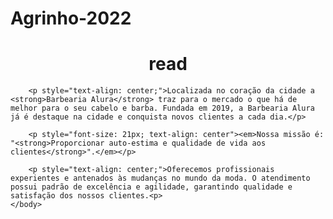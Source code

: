 # Agrinho-2022


<!DOCTYPE html>
<html lang="pt-br">
	<head>
		<meta charset="UTF-8">
		<title>Ameaça global</title>
	</head>
	<body>
		<h1 style="text-align: center; ">read</h1>

		<p style="text-align: center;">Localizada no coração da cidade a <strong>Barbearia Alura</strong> traz para o mercado o que há de melhor para o seu cabelo e barba. Fundada em 2019, a Barbearia Alura já é destaque na cidade e conquista novos clientes a cada dia.</p>

		<p style="font-size: 21px; text-align: center"><em>Nossa missão é: "<strong>Proporcionar auto-estima e qualidade de vida aos clientes</strong>".</em></p>

		<p style="text-align: center;">Oferecemos profissionais experientes e antenados às mudanças no mundo da moda. O atendimento possui padrão de excelência e agilidade, garantindo qualidade e satisfação dos nossos clientes.<p>
	</body>
<html>
